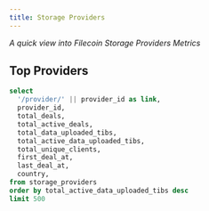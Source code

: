 ```yaml
---
title: Storage Providers
---
```


_A quick view into Filecoin Storage Providers Metrics_


## Top Providers

```sql providers
select
  '/provider/' || provider_id as link,
  provider_id,
  total_deals,
  total_active_deals,
  total_data_uploaded_tibs,
  total_active_data_uploaded_tibs,
  total_unique_clients,
  first_deal_at,
  last_deal_at,
  country,
from storage_providers
order by total_active_data_uploaded_tibs desc
limit 500
```

<DataTable
  data={providers}
  link=link
  search=true
  rows=30
/>
